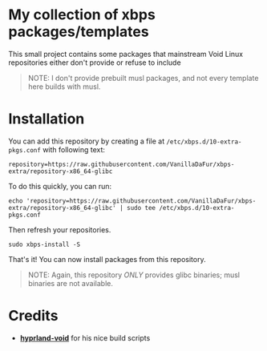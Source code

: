 # My collection of xbps packages/templates
This small project contains some packages that mainstream Void Linux repositories either don't provide or refuse to include

> NOTE: I don't provide prebuilt musl packages, and not every template here builds with musl.

# Installation 
You can add this repository by creating a file at `/etc/xbps.d/10-extra-pkgs.conf` with following text:
```
repository=https://raw.githubusercontent.com/VanillaDaFur/xbps-extra/repository-x86_64-glibc
```

To do this quickly, you can run:
```
echo 'repository=https://raw.githubusercontent.com/VanillaDaFur/xbps-extra/repository-x86_64-glibc' | sudo tee /etc/xbps.d/10-extra-pkgs.conf
```

Then refresh your repositories.
```
sudo xbps-install -S
```
That's it! You can now install packages from this repository.
> NOTE: Again, this repository *ONLY* provides glibc binaries; musl binaries are not available.

# Credits
- **[hyprland-void](https://github.com/Makrennel/hyprland-void)** for his nice build scripts
